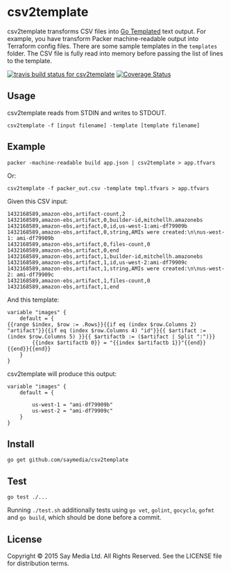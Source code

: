 # csv2template

csv2template transforms CSV files into [Go Templated](http://golang.org/pkg/text/template/) text output. For example, you have transform Packer machine-readable output into Terraform config files. There are some sample templates in the `templates` folder. The CSV file is fully read into memory before passing the list of lines to the template.

[![travis build status for csv2template](https://travis-ci.org/saymedia/csv2template.svg)](https://travis-ci.org/saymedia/csv2template) [![Coverage Status](https://coveralls.io/repos/saymedia/csv2template/badge.svg?branch=master)](https://coveralls.io/r/saymedia/csv2template?branch=master)

## Usage

csv2template reads from STDIN and writes to STDOUT.

    csv2template -f [input filename] -template [template filename]

## Example

    packer -machine-readable build app.json | csv2template > app.tfvars
    
Or:

    csv2template -f packer_out.csv -template tmpl.tfvars > app.tfvars

Given this CSV input:

    1432168589,amazon-ebs,artifact-count,2
    1432168589,amazon-ebs,artifact,0,builder-id,mitchellh.amazonebs
    1432168589,amazon-ebs,artifact,0,id,us-west-1:ami-df79909b
    1432168589,amazon-ebs,artifact,0,string,AMIs were created:\n\nus-west-1: ami-df79909b
    1432168589,amazon-ebs,artifact,0,files-count,0
    1432168589,amazon-ebs,artifact,0,end
    1432168589,amazon-ebs,artifact,1,builder-id,mitchellh.amazonebs
    1432168589,amazon-ebs,artifact,1,id,us-west-2:ami-df79909c
    1432168589,amazon-ebs,artifact,1,string,AMIs were created:\n\nus-west-2: ami-df79909c
    1432168589,amazon-ebs,artifact,1,files-count,0
    1432168589,amazon-ebs,artifact,1,end

And this template:

    variable "images" {
        default = {
    {{range $index, $row := .Rows}}{{if eq (index $row.Columns 2) "artifact"}}{{if eq (index $row.Columns 4) "id"}}{{ $artifact := (index $row.Columns 5) }}{{ $artifactb := ($artifact | Split ":")}}
            {{index $artifactb 0}} = "{{index $artifactb 1}}"{{end}}{{end}}{{end}}
        }
    }

csv2template will produce this output:

    variable "images" {
        default = {

            us-west-1 = "ami-df79909b"
            us-west-2 = "ami-df79909c"
        }
    }

## Install

    go get github.com/saymedia/csv2template

## Test

    go test ./...

Running `./test.sh` additionally tests using `go vet`, `golint`, `gocyclo`, `gofmt` and `go build`, which should be done before a commit.

## License

Copyright © 2015 Say Media Ltd. All Rights Reserved. See the LICENSE file for distribution terms.
